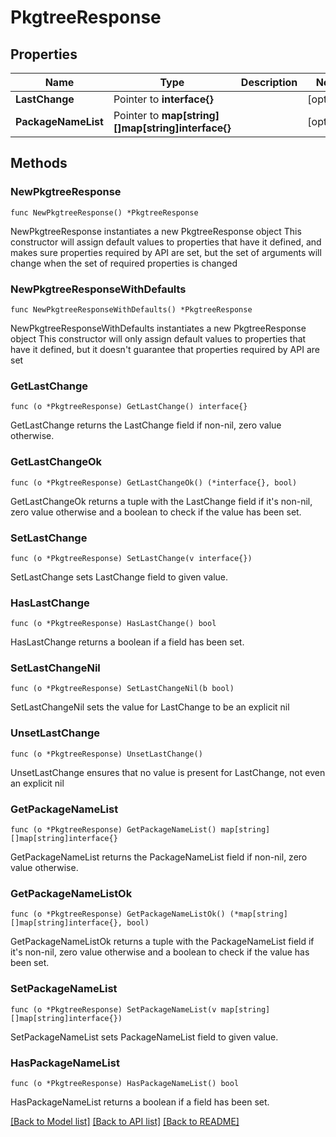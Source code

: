 # PkgtreeResponse

## Properties

Name | Type | Description | Notes
------------ | ------------- | ------------- | -------------
**LastChange** | Pointer to **interface{}** |  | [optional] 
**PackageNameList** | Pointer to **map[string][]map[string]interface{}** |  | [optional] 

## Methods

### NewPkgtreeResponse

`func NewPkgtreeResponse() *PkgtreeResponse`

NewPkgtreeResponse instantiates a new PkgtreeResponse object
This constructor will assign default values to properties that have it defined,
and makes sure properties required by API are set, but the set of arguments
will change when the set of required properties is changed

### NewPkgtreeResponseWithDefaults

`func NewPkgtreeResponseWithDefaults() *PkgtreeResponse`

NewPkgtreeResponseWithDefaults instantiates a new PkgtreeResponse object
This constructor will only assign default values to properties that have it defined,
but it doesn't guarantee that properties required by API are set

### GetLastChange

`func (o *PkgtreeResponse) GetLastChange() interface{}`

GetLastChange returns the LastChange field if non-nil, zero value otherwise.

### GetLastChangeOk

`func (o *PkgtreeResponse) GetLastChangeOk() (*interface{}, bool)`

GetLastChangeOk returns a tuple with the LastChange field if it's non-nil, zero value otherwise
and a boolean to check if the value has been set.

### SetLastChange

`func (o *PkgtreeResponse) SetLastChange(v interface{})`

SetLastChange sets LastChange field to given value.

### HasLastChange

`func (o *PkgtreeResponse) HasLastChange() bool`

HasLastChange returns a boolean if a field has been set.

### SetLastChangeNil

`func (o *PkgtreeResponse) SetLastChangeNil(b bool)`

 SetLastChangeNil sets the value for LastChange to be an explicit nil

### UnsetLastChange
`func (o *PkgtreeResponse) UnsetLastChange()`

UnsetLastChange ensures that no value is present for LastChange, not even an explicit nil
### GetPackageNameList

`func (o *PkgtreeResponse) GetPackageNameList() map[string][]map[string]interface{}`

GetPackageNameList returns the PackageNameList field if non-nil, zero value otherwise.

### GetPackageNameListOk

`func (o *PkgtreeResponse) GetPackageNameListOk() (*map[string][]map[string]interface{}, bool)`

GetPackageNameListOk returns a tuple with the PackageNameList field if it's non-nil, zero value otherwise
and a boolean to check if the value has been set.

### SetPackageNameList

`func (o *PkgtreeResponse) SetPackageNameList(v map[string][]map[string]interface{})`

SetPackageNameList sets PackageNameList field to given value.

### HasPackageNameList

`func (o *PkgtreeResponse) HasPackageNameList() bool`

HasPackageNameList returns a boolean if a field has been set.


[[Back to Model list]](../README.md#documentation-for-models) [[Back to API list]](../README.md#documentation-for-api-endpoints) [[Back to README]](../README.md)


